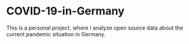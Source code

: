 # COVID-19-in-Germany
This is a personal project, where I analyze open source data about the current pandemic situation in Germany.
